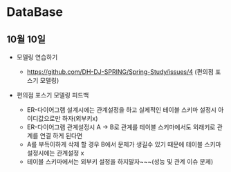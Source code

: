 # DataBase

## 10월 10일

* 모델링 연습하기
  * https://github.com/DH-DJ-SPRING/Spring-Study/issues/4 (편의점 포스기 모델링)

* 편의점 포스기 모델링 피드백 
  * ER-다이어그램 설계시에는 관계설정을 하고 실제적인 테이블 스키마 설정시 아이디값으로만 하자(외부키x)
  * ER-다이어그램 관계설정시 A -> B로 관계를 테이블 스키마에서도 외래키로 관계를 연결 하게 된다면
  * A를 부득이하게 삭제 할 경우 B에서 문제가 생길수 있기 때문에 테이블 스키마 설정시에는 관계설정 x
  * 테이블 스키마에서는 외부키 설정을 하지말자~~~(성능 및 관계 이슈 문제)
